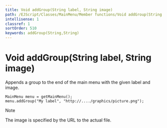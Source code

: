 ```yaml
---
title: Void addGroup(String label, String image)
path: /EJScript/Classes/MainMenu/Member functions/Void addGroup(String label, String image)
intellisense: 1
classref: 1
sortOrder: 510
keywords: addGroup(String,String)
---
```


# Void addGroup(String label, String image)

Appends a group to the end of the main menu with the given label and image.

```crmscript
MainMenu menu = getMainMenu();
menu.addGroup("My label", "http://..../graphics/picture.png");
```

> [!NOTE]
> The image is specified by the URL to the actual file.
